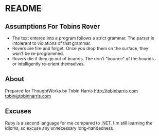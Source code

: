 README
======

Assumptions For Tobins Rover
----------------------------
* The text entered into a program follows a strict grammar. The parser is intolerant to violations of that grammar. 
* Rovers are fire and forget. Once you drop them on the surface, they won't be re-programmed.
* Rovers die if they go out of bounds. The don't "bounce" of the bounds or intelligently re-orient themselves.

About
-----
Prepared for ThoughtWorks by Tobin Harris
http://tobinharris.com
tobin@tobinharris.com

Excuses
-------

Ruby is a second language for me compared to .NET. I'm still learning the idioms, so excuse any unnecessary long-handedness. 
